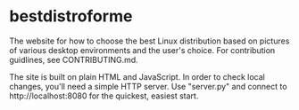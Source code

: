 # bestdistroforme
The website for how to choose the best Linux distribution based on pictures of various desktop environments and the user's choice. For contribution guidlines, see CONTRIBUTING.md.

The site is built on plain HTML and JavaScript. In order to check local changes, you'll need a simple HTTP server. Use "server.py" and connect to http://localhost:8080 for the quickest, easiest start.
